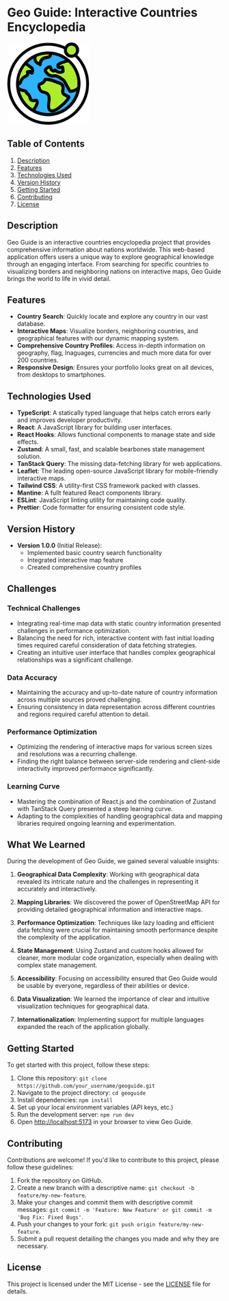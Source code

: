 ﻿# Geo Guide: Interactive Countries Encyclopedia

![Geo Guide Logo](https://raw.githubusercontent.com/alikouhfar/geo-guide/refs/heads/main/public/android-chrome-192x192.png)

## Table of Contents

1. [Description](#description)
2. [Features](#features)
3. [Technologies Used](#technologies-used)
4. [Version History](#version-history)
5. [Getting Started](#getting-started)
6. [Contributing](#contributing)
7. [License](#license)

## Description

Geo Guide is an interactive countries encyclopedia project that provides comprehensive information about nations worldwide. This web-based application offers users a unique way to explore geographical knowledge through an engaging interface. From searching for specific countries to visualizing borders and neighboring nations on interactive maps, Geo Guide brings the world to life in vivid detail.

## Features

- **Country Search**: Quickly locate and explore any country in our vast database.
- **Interactive Maps**: Visualize borders, neighboring countries, and geographical features with our dynamic mapping system.
- **Comprehensive Country Profiles**: Access in-depth information on geography, flag, lnaguages, currencies and much more data for over 200 countries.
- **Responsive Design**: Ensures your portfolio looks great on all devices, from desktops to smartphones.

## Technologies Used

- **TypeScript**: A statically typed language that helps catch errors early and improves developer productivity.
- **React**: A JavaScript library for building user interfaces.
- **React Hooks**: Allows functional components to manage state and side effects.
- **Zustand**: A small, fast, and scalable bearbones state management solution.
- **TanStack Query**: The missing data-fetching library for web applications.
- **Leaflet**: The leading open-source JavaScript library for mobile-friendly interactive maps.
- **Tailwind CSS**: A utility-first CSS framework packed with classes.
- **Mantine**: A fullt featured React components library.
- **ESLint**: JavaScript linting utility for maintaining code quality.
- **Prettier**: Code formatter for ensuring consistent code style.

## Version History

- **Version 1.0.0** (Initial Release):
  - Implemented basic country search functionality
  - Integrated interactive map feature
  - Created comprehensive country profiles

## Challenges

### Technical Challenges

- Integrating real-time map data with static country information presented challenges in performance optimization.
- Balancing the need for rich, interactive content with fast initial loading times required careful consideration of data fetching strategies.
- Creating an intuitive user interface that handles complex geographical relationships was a significant challenge.

### Data Accuracy

- Maintaining the accuracy and up-to-date nature of country information across multiple sources proved challenging.
- Ensuring consistency in data representation across different countries and regions required careful attention to detail.

### Performance Optimization

- Optimizing the rendering of interactive maps for various screen sizes and resolutions was a recurring challenge.
- Finding the right balance between server-side rendering and client-side interactivity improved performance significantly.

### Learning Curve

- Mastering the combination of React.js and the combination of Zustand with TanStack Query presented a steep learning curve.
- Adapting to the complexities of handling geographical data and mapping libraries required ongoing learning and experimentation.

## What We Learned

During the development of Geo Guide, we gained several valuable insights:

1. **Geographical Data Complexity**: Working with geographical data revealed its intricate nature and the challenges in representing it accurately and interactively.

2. **Mapping Libraries**: We discovered the power of OpenStreetMap API for providing detailed geographical information and interactive maps.

3. **Performance Optimization**: Techniques like lazy loading and efficient data fetching were crucial for maintaining smooth performance despite the complexity of the application.

4. **State Management**: Using Zustand and custom hooks allowed for cleaner, more modular code organization, especially when dealing with complex state management.

5. **Accessibility**: Focusing on accessibility ensured that Geo Guide would be usable by everyone, regardless of their abilities or device.

6. **Data Visualization**: We learned the importance of clear and intuitive visualization techniques for geographical data.

7. **Internationalization**: Implementing support for multiple languages expanded the reach of the application globally.

## Getting Started

To get started with this project, follow these steps:

1. Clone this repository: `git clone https://github.com/your_username/geoguide.git`
2. Navigate to the project directory: `cd geoguide`
3. Install dependencies: `npm install`
4. Set up your local environment variables (API keys, etc.)
5. Run the development server: `npm run dev`
6. Open [http://localhost:5173](http://localhost:5173) in your browser to view Geo Guide.

## Contributing

Contributions are welcome! If you'd like to contribute to this project, please follow these guidelines:

1. Fork the repository on GitHub.
2. Create a new branch with a descriptive name: `git checkout -b feature/my-new-feature`.
3. Make your changes and commit them with descriptive commit messages: `git commit -m 'Feature: New Feature' or git commit -m 'Bug Fix: Fixed Bugs'`.
4. Push your changes to your fork: `git push origin feature/my-new-feature`.
5. Submit a pull request detailing the changes you made and why they are necessary.

## License

This project is licensed under the MIT License - see the [LICENSE](LICENSE) file for details.
